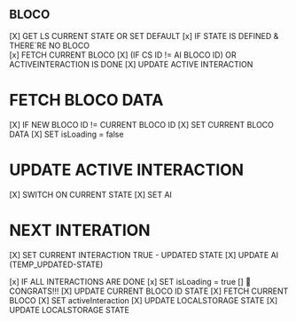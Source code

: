 <!-- 
  ACTIVEINTERACTION = AI
  CURRENTBLOCODATA = CBD
  CURRENTSTATE = CS 
---->

## BLOCO
[X] GET LS CURRENT STATE OR SET DEFAULT
  [x] IF STATE IS DEFINED & THERE`RE NO BLOCO  
    [x] FETCH CURRENT BLOCO
  [X] (IF CS ID != AI BLOCO ID) OR ACTIVEINTERACTION IS DONE
    [X] UPDATE ACTIVE INTERACTION

# FETCH BLOCO DATA
[X] IF NEW BLOCO ID != CURRENT BLOCO ID
  [X] SET CURRENT BLOCO DATA
  [X] SET isLoading = false

# UPDATE ACTIVE INTERACTION
[X] SWITCH ON CURRENT STATE 
  [X] SET AI


# NEXT INTERATION
[X] SET CURRENT INTERACTION TRUE - UPDATED STATE
  [X] UPDATE AI (TEMP_UPDATED-STATE)

[x] IF ALL INTERACTIONS ARE DONE
  [x] SET isLoading = true
  [] 🎉 CONGRATS!!! 
  [X] UPDATE CURRENT BLOCO ID STATE
  [X] FETCH CURRENT BLOCO
    [X] SET activeInteraction
  [X] UPDATE LOCALSTORAGE STATE
[X] UPDATE LOCALSTORAGE STATE
